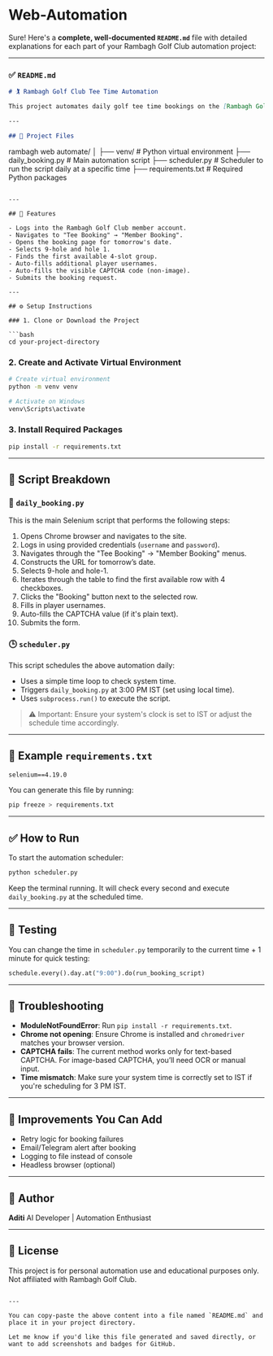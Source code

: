 # Web-Automation

Sure! Here's a **complete, well-documented `README.md`** file with detailed explanations for each part of your Rambagh Golf Club automation project:

---

### ✅ `README.md`

```markdown
# 🏌️ Rambagh Golf Club Tee Time Automation

This project automates daily golf tee time bookings on the [Rambagh Golf Club Jaipur](https://rambaghgolfclubjaipur.com/) website. It uses **Selenium WebDriver** to interact with the site, and a **Python scheduler script** to run the automation every day at 3:00 PM IST.

---

## 📁 Project Files

```

rambagh web automate/
│
├── venv/                   # Python virtual environment
├── daily\_booking.py        # Main automation script
├── scheduler.py            # Scheduler to run the script daily at a specific time
├── requirements.txt        # Required Python packages

````

---

## 📌 Features

- Logs into the Rambagh Golf Club member account.
- Navigates to "Tee Booking" → "Member Booking".
- Opens the booking page for tomorrow's date.
- Selects 9-hole and hole 1.
- Finds the first available 4-slot group.
- Auto-fills additional player usernames.
- Auto-fills the visible CAPTCHA code (non-image).
- Submits the booking request.

---

## ⚙️ Setup Instructions

### 1. Clone or Download the Project

```bash
cd your-project-directory
````

### 2. Create and Activate Virtual Environment

```bash
# Create virtual environment
python -m venv venv

# Activate on Windows
venv\Scripts\activate
```

### 3. Install Required Packages

```bash
pip install -r requirements.txt
```

---

## 📜 Script Breakdown

### 🐍 `daily_booking.py`

This is the main Selenium script that performs the following steps:

1. Opens Chrome browser and navigates to the site.
2. Logs in using provided credentials (`username` and `password`).
3. Navigates through the "Tee Booking" → "Member Booking" menus.
4. Constructs the URL for tomorrow’s date.
5. Selects 9-hole and hole-1.
6. Iterates through the table to find the first available row with 4 checkboxes.
7. Clicks the "Booking" button next to the selected row.
8. Fills in player usernames.
9. Auto-fills the CAPTCHA value (if it's plain text).
10. Submits the form.

### 🕒 `scheduler.py`

This script schedules the above automation daily:

* Uses a simple time loop to check system time.
* Triggers `daily_booking.py` at 3:00 PM IST (set using local time).
* Uses `subprocess.run()` to execute the script.

> ⚠️ Important: Ensure your system's clock is set to IST or adjust the schedule time accordingly.

---

## 🧾 Example `requirements.txt`

```txt
selenium==4.19.0
```

You can generate this file by running:

```bash
pip freeze > requirements.txt
```

---

## ✅ How to Run

To start the automation scheduler:

```bash
python scheduler.py
```

Keep the terminal running. It will check every second and execute `daily_booking.py` at the scheduled time.

---

## 🧪 Testing

You can change the time in `scheduler.py` temporarily to the current time + 1 minute for quick testing:

```python
schedule.every().day.at("9:00").do(run_booking_script)
```

---

## 🐞 Troubleshooting

* **ModuleNotFoundError**: Run `pip install -r requirements.txt`.
* **Chrome not opening**: Ensure Chrome is installed and `chromedriver` matches your browser version.
* **CAPTCHA fails**: The current method works only for text-based CAPTCHA. For image-based CAPTCHA, you’ll need OCR or manual input.
* **Time mismatch**: Make sure your system time is correctly set to IST if you're scheduling for 3 PM IST.

---

## 📌 Improvements You Can Add

* Retry logic for booking failures
* Email/Telegram alert after booking
* Logging to file instead of console
* Headless browser (optional)

---

## 👤 Author

**Aditi**
AI Developer | Automation Enthusiast

---

## 📝 License

This project is for personal automation use and educational purposes only. Not affiliated with Rambagh Golf Club.

```

---

You can copy-paste the above content into a file named `README.md` and place it in your project directory.

Let me know if you'd like this file generated and saved directly, or want to add screenshots and badges for GitHub.
```
